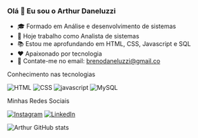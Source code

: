 ### Olá 👋 Eu sou o Arthur Daneluzzi

- 🎓 Formado em Análise e desenvolvimento de sistemas
- 💼 Hoje trabalho como Analista de sistemas
- 📚 Estou me aprofundando em HTML, CSS, Javascript e SQL
- ❤️ Apaixonado por tecnologia
- 📧 Contate-me no email: brenodaneluzzi@gmail.co

Conhecimento nas tecnologias

![HTML](https://img.shields.io/badge/HTML-239120?style=for-the-badge&logo=html5&logoColor=white)
![CSS](	https://img.shields.io/badge/CSS-239120?&style=for-the-badge&logo=css3&logoColor=white)
![javascript](	https://img.shields.io/badge/JavaScript-F7DF1E?style=for-the-badge&logo=javascript&logoColor=black)
![MySQL](	https://img.shields.io/badge/MySQL-00000F?style=for-the-badge&logo=mysql&logoColor=white)

Minhas Redes Sociais

[![Instagram](https://img.shields.io/badge/Instagram-E4405F?style=for-the-badge&logo=instagram&logoColor=white)](https://www.instagram.com/breno.daneluzzi)
[![LinkedIn](https://img.shields.io/badge/LinkedIn-0077B5?style=for-the-badge&logo=linkedin&logoColor=white)](https://www.linkedin.com/in/arthurbrenodaneluzzi)

![Arthur GitHub stats](https://github-readme-stats.vercel.app/api?username=abdaneluzzi&show_icons=true&theme=dracula)
